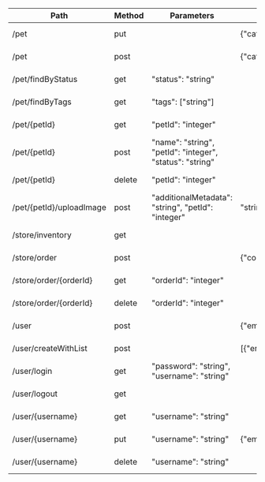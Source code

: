 | Path | Method | Parameters | Request Body | Response | Swagger URL |
| ---- | ------ | ---------- | ------------ | -------- | ----------- |
| /pet | put |  | {"category":{"id":"integer","name":"string"},"id":"integer","name":"string","photoUrls":["string"],"status":"string","tags":[{"id":"integer","name":"string"}]} | {"category":{"id":"integer","name":"string"},"id":"integer","name":"string","photoUrls":["string"],"status":"string","tags":[{"id":"integer","name":"string"}]} | http://localhost:4000/swagger-ui/index.html/pet/updatePet |
| /pet | post |  | {"category":{"id":"integer","name":"string"},"id":"integer","name":"string","photoUrls":["string"],"status":"string","tags":[{"id":"integer","name":"string"}]} | {"category":{"id":"integer","name":"string"},"id":"integer","name":"string","photoUrls":["string"],"status":"string","tags":[{"id":"integer","name":"string"}]} | http://localhost:4000/swagger-ui/index.html/pet/addPet |
| /pet/findByStatus | get | "status": "string" |  | [{"category":{"id":"integer","name":"string"},"id":"integer","name":"string","photoUrls":["string"],"status":"string","tags":[{"id":"integer","name":"string"}]}] | http://localhost:4000/swagger-ui/index.html/pet/findPetsByStatus |
| /pet/findByTags | get | "tags": ["string"] |  | [{"category":{"id":"integer","name":"string"},"id":"integer","name":"string","photoUrls":["string"],"status":"string","tags":[{"id":"integer","name":"string"}]}] | http://localhost:4000/swagger-ui/index.html/pet/findPetsByTags |
| /pet/{petId} | get | "petId": "integer" |  | {"category":{"id":"integer","name":"string"},"id":"integer","name":"string","photoUrls":["string"],"status":"string","tags":[{"id":"integer","name":"string"}]} | http://localhost:4000/swagger-ui/index.html/pet/getPetById |
| /pet/{petId} | post | "name": "string", "petId": "integer", "status": "string" |  |  | http://localhost:4000/swagger-ui/index.html/pet/updatePetWithForm |
| /pet/{petId} | delete | "petId": "integer" |  |  | http://localhost:4000/swagger-ui/index.html/pet/deletePet |
| /pet/{petId}/uploadImage | post | "additionalMetadata": "string", "petId": "integer" | "string" | {"code":"integer","message":"string","type":"string"} | http://localhost:4000/swagger-ui/index.html/pet/uploadFile |
| /store/inventory | get |  |  | {} | http://localhost:4000/swagger-ui/index.html/store/getInventory |
| /store/order | post |  | {"complete":"boolean","id":"integer","petId":"integer","quantity":"integer","shipDate":"string","status":"string"} | {"complete":"boolean","id":"integer","petId":"integer","quantity":"integer","shipDate":"string","status":"string"} | http://localhost:4000/swagger-ui/index.html/store/placeOrder |
| /store/order/{orderId} | get | "orderId": "integer" |  | {"complete":"boolean","id":"integer","petId":"integer","quantity":"integer","shipDate":"string","status":"string"} | http://localhost:4000/swagger-ui/index.html/store/getOrderById |
| /store/order/{orderId} | delete | "orderId": "integer" |  |  | http://localhost:4000/swagger-ui/index.html/store/deleteOrder |
| /user | post |  | {"email":"string","firstName":"string","id":"integer","lastName":"string","password":"string","phone":"string","userStatus":"integer","username":"string"} |  | http://localhost:4000/swagger-ui/index.html/user/createUser |
| /user/createWithList | post |  | [{"email":"string","firstName":"string","id":"integer","lastName":"string","password":"string","phone":"string","userStatus":"integer","username":"string"}] | {"email":"string","firstName":"string","id":"integer","lastName":"string","password":"string","phone":"string","userStatus":"integer","username":"string"} | http://localhost:4000/swagger-ui/index.html/user/createUsersWithListInput |
| /user/login | get | "password": "string", "username": "string" |  | "string" | http://localhost:4000/swagger-ui/index.html/user/loginUser |
| /user/logout | get |  |  |  | http://localhost:4000/swagger-ui/index.html/user/logoutUser |
| /user/{username} | get | "username": "string" |  | {"email":"string","firstName":"string","id":"integer","lastName":"string","password":"string","phone":"string","userStatus":"integer","username":"string"} | http://localhost:4000/swagger-ui/index.html/user/getUserByName |
| /user/{username} | put | "username": "string" | {"email":"string","firstName":"string","id":"integer","lastName":"string","password":"string","phone":"string","userStatus":"integer","username":"string"} |  | http://localhost:4000/swagger-ui/index.html/user/updateUser |
| /user/{username} | delete | "username": "string" |  |  | http://localhost:4000/swagger-ui/index.html/user/deleteUser |
